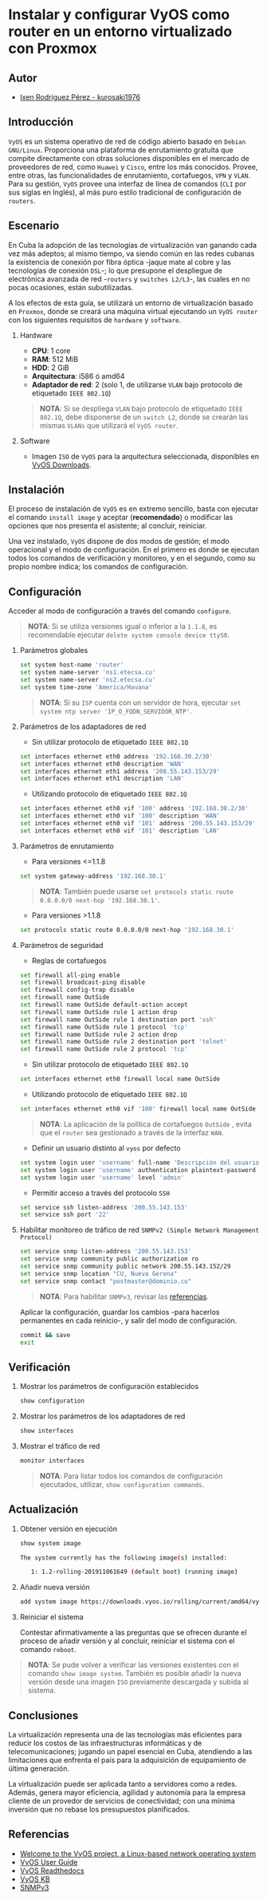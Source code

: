 # Instalar y configurar VyOS como router en un entorno virtualizado con Proxmox

## Autor

- [Ixen Rodríguez Pérez - kurosaki1976](ixenrp1976@gmail.com)

## Introducción

`VyOS` es un sistema operativo de red de código abierto basado en `Debian GNU/Linux`. Proporciona una plataforma de enrutamiento gratuita que compite directamente con otras soluciones disponibles en el mercado de proveedores de red, como `Huawei` y `Cisco`, entre los más conocidos. Provee, entre otras, las funcionalidades de enrutamiento, cortafuegos, `VPN` y `VLAN`. Para su gestión, `VyOS` provee una interfaz de línea de comandos (`CLI` por sus siglas en Inglés), al más puro estilo tradicional de configuración de `routers`.

## Escenario

En Cuba la adopción de las tecnologías de virtualización van ganando cada vez más adeptos; al mismo tiempo, va siendo común en las redes cubanas la existencia de conexión por fibra óptica -jaque mate al cobre y las tecnologías de conexión `DSL`-; lo que presupone el despliegue de electrónica avanzada de red -`routers` y `switches L2/L3`-, las cuales en no pocas ocasiones, están subutilizadas.

A los efectos de esta guía, se utilizará un entorno de virtualización basado en `Proxmox`, donde se creará una máquina virtual ejecutando un `VyOS router` con los siguientes requisitos de `hardware` y `software`.

1. Hardware
    - **CPU**: 1 core
    - **RAM**: 512 MiB
    - **HDD**: 2 GiB
    - **Arquitectura**: i586 ó amd64
    - **Adaptador de red**: 2 (solo 1, de utilizarse `VLAN` bajo protocolo de etiquetado `IEEE 802.1Q`)

    > **NOTA**: Si se despliega `VLAN` bajo protocolo de etiquetado `IEEE 802.1Q`, debe disponerse de un `switch L2`, donde se crearán las mismas `VLANs` que utilizará el `VyOS router`.

2. Software
    - Imagen `ISO` de `VyOS` para la arquitectura seleccionada, disponibles en [VyOS Downloads](https://downloads.vyos.io/).

## Instalación

El proceso de instalación de `VyOS` es en extremo sencillo, basta con ejecutar el comando `install image` y aceptar (**recomendado**) o modificar las opciones que nos presenta el asistente; al concluir, reiniciar.

Una vez instalado, `VyOS` dispone de dos modos de gestión; el modo operacional y el modo de configuración. En el primero es donde se ejecutan todos los comandos de verificación y monitoreo, y en el segundo, como su propio nombre indica; los comandos de configuración.

## Configuración

Acceder al modo de configuración a través del comando `configure`.

> **NOTA**: Si se utiliza versiones igual o inferior a la `1.1.8`, es recomendable ejecutar `delete system console device ttyS0`.

1. Parámetros globales

    ```bash
    set system host-name 'router'
    set system name-server 'ns1.etecsa.cu'
    set system name-server 'ns2.etecsa.cu'
    set system time-zone 'America/Havana'
    ```

    > **NOTA**: Si su `ISP` cuenta con un servidor de hora, ejecutar `set system ntp server 'IP_O_FQDN_SERVIDOR_NTP'`.

2. Parámetros de los adaptadores de red

    - Sin utilizar protocolo de etiquetado `IEEE 802.1Q`

    ```bash
    set interfaces ethernet eth0 address '192.168.30.2/30'
    set interfaces ethernet eth0 description 'WAN'
    set interfaces ethernet eth1 address '200.55.143.153/29'
    set interfaces ethernet eth1 description 'LAN'
    ```

    - Utilizando protocolo de etiquetado `IEEE 802.1Q`

    ```bash
    set interfaces ethernet eth0 vif '100' address '192.168.30.2/30'
    set interfaces ethernet eth0 vif '100' description 'WAN'
    set interfaces ethernet eth0 vif '101' address '200.55.143.153/29'
    set interfaces ethernet eth0 vif '101' description 'LAN'
    ```

3. Parámetros de enrutamiento

    - Para versiones <=1.1.8

    ```bash
    set system gateway-address '192.168.30.1'
    ```

    > **NOTA**: También puede usarse `set protocols static route 0.0.0.0/0 next-hop '192.168.30.1'`.

    - Para versiones >1.1.8

    ```bash
    set protocols static route 0.0.0.0/0 next-hop '192.168.30.1'
    ```

4. Parámetros de seguridad

    - Reglas de cortafuegos

    ```bash
    set firewall all-ping enable
    set firewall broadcast-ping disable
    set firewall config-trap disable
    set firewall name OutSide
    set firewall name OutSide default-action accept
    set firewall name OutSide rule 1 action drop
    set firewall name OutSide rule 1 destination port 'ssh'
    set firewall name OutSide rule 1 protocol 'tcp'
    set firewall name OutSide rule 2 action drop
    set firewall name OutSide rule 2 destination port 'telnet'
    set firewall name OutSide rule 2 protocol 'tcp'
    ```

    - Sin utilizar protocolo de etiquetado `IEEE 802.1Q`

    ```bash
    set interfaces ethernet eth0 firewall local name OutSide
    ```

    - Utilizando protocolo de etiquetado `IEEE 802.1Q`

    ```bash
    set interfaces ethernet eth0 vif '100' firewall local name OutSide
    ```

    > **NOTA**: La aplicación de la política de cortafuegos `OutSide` , evita que el `router` sea gestionado a través de la interfaz `WAN`.

    - Definir un usuario distinto al `vyos` por defecto

    ```bash
    set system login user 'username' full-name 'Descripción del usuario'
    set system login user 'username' authentication plaintext-password 'P@s$w0rd.2019'
    set system login user 'username' level 'admin'
    ```

    - Permitir acceso a través del protocolo `SSH`

    ```bash
    set service ssh listen-address '200.55.143.153'
    set service ssh port '22'
    ```

5. Habilitar monitoreo de tráfico de red `SNMPv2 (Simple Network Management Protocol)`

    ```bash
    set service snmp listen-address '200.55.143.153'
    set service snmp community public authorization ro
    set service snmp community public network 200.55.143.152/29
    set service snmp location "CU, Nueva Gerona"
    set service snmp contact "postmaster@dominio.cu"
    ```

    > **NOTA**: Para habilitar `SNMPv3`, revisar las [referencias](#referencias).

    Aplicar la configuración, guardar los cambios -para hacerlos permanentes en cada reinicio-, y salir del modo de configuración.

    ```bash
    commit && save
    exit
    ```

## Verificación

1. Mostrar los parámetros de configuración establecidos

    ```bash
    show configuration
    ```

2. Mostrar los parámetros de los adaptadores de red

    ```bash
    show interfaces
    ```

3. Mostrar el tráfico de red

    ```bash
    monitor interfaces
    ```

    > **NOTA**: Para listar todos los comandos de configuración ejecutados, utilizar, `show configuration commands`.

## Actualización

1. Obtener versión en ejecución

    ```bash
    show system image

    The system currently has the following image(s) installed:

       1: 1.2-rolling-201911061649 (default boot) (running image)
    ```

2. Añadir nueva versión

    ```bash
    add system image https://downloads.vyos.io/rolling/current/amd64/vyos-rolling-latest.iso
    ```

3. Reiniciar el sistema

    Contestar afirmativamente a las preguntas que se ofrecen durante el proceso de añadir versión y al concluir, reiniciar el sistema con el comando `reboot`.

> **NOTA**: Se pude volver a verificar las versiones existentes con el comando `show image system`. También es posible añadir la nueva versión desde una imagen `ISO` previamente descargada y subida al sistema.

## Conclusiones

La virtualización representa una de las tecnologías más eficientes para reducir los costos de las infraestructuras informáticas y de telecomunicaciones; jugando un papel esencial en Cuba, atendiendo a las limitaciones que enfrenta el país para la adquisición de equipamiento de última generación.

La virtualización puede ser aplicada tanto a servidores como a redes. Además, genera mayor eficiencia, agilidad y autonomía para la empresa cliente de un provedor de servicios de conectividad; con una mínima inversión que no rebase los presupuestos planificados.

## Referencias

* [Welcome to the VyOS project, a Linux-based network operating system](https://wiki.vyos.net/wiki/Main_Page)
* [VyOS User Guide](https://wiki.vyos.net/wiki/User_Guide)
* [VyOS Readthedocs](https://vyos.readthedocs.io/en/latest/)
* [VyOS KB](https://support.vyos.io/en/kb)
* [SNMPv3](https://wiki.vyos.net/wiki/SNMPv3)
